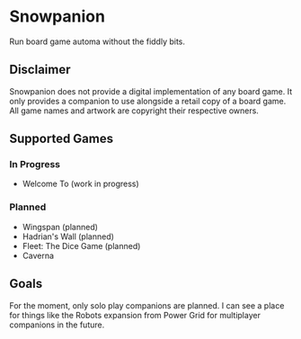 # Snowpanion

Run board game automa without the fiddly bits.

## Disclaimer

Snowpanion does not provide a digital implementation of any board game. It only provides a companion to use alongside a retail copy of a board game. All game names and artwork are copyright their respective owners.

## Supported Games

### In Progress
- Welcome To (work in progress)

### Planned
- Wingspan (planned)
- Hadrian's Wall (planned)
- Fleet: The Dice Game (planned)
- Caverna

## Goals

For the moment, only solo play companions are planned. I can see a place for things like the Robots expansion from Power Grid for multiplayer companions in the future.

